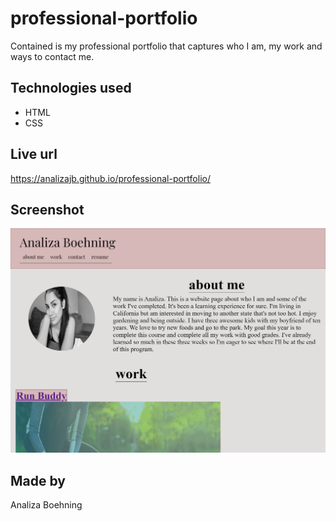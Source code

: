 # professional-portfolio
Contained is my professional portfolio that captures who I am, my work and ways to contact me. 

## Technologies used
* HTML 
* CSS

## Live url

https://analizajb.github.io/professional-portfolio/

## Screenshot 
![Alt text](./assets/images/_C__Users_Home_OneDrive_Desktop_projects_professional-portfolio_index.html.png "Optional title")

## Made by
Analiza Boehning